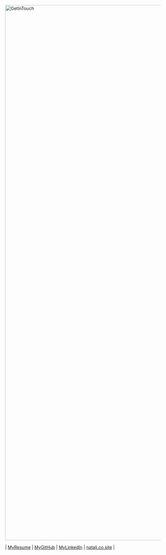 
<img width="1728" alt="GetInTouch" src="https://github.com/nataliabdallah/natali.github.io/assets/143548087/7fcc333c-35d1-423d-b509-2011bc48ae4d">

| [MyResume](Resume.pdf) |
[MyGitHub](https://www.github.com/nataliabdallah) |
[MyLinkedIn](https://www.linkedin.com/in/nataliabdallah/) |
[natali.co.site](https://natali.co.site) |
